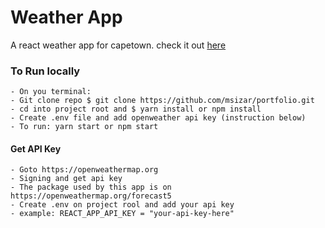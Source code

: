 # Weather App

A react weather app for capetown. check it out [here](https://cape-weather.netlify.app/)

### To Run locally

    - On you terminal:
    - Git clone repo $ git clone https://github.com/msizar/portfolio.git
    - cd into project root and $ yarn install or npm install
    - Create .env file and add openweather api key (instruction below)
    - To run: yarn start or npm start

#### Get API Key

    - Goto https://openweathermap.org
    - Signing and get api key
    - The package used by this app is on https://openweathermap.org/forecast5
    - Create .env on project rool and add your api key
    - example: REACT_APP_API_KEY = "your-api-key-here"
